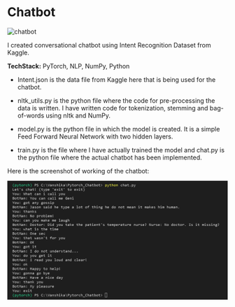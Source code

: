 # Chatbot

![chatbot](https://media.giphy.com/media/S60CrN9iMxFlyp7uM8/giphy.gif)

I created conversational chatbot using Intent Recognition Dataset from Kaggle.

__TechStack:__ PyTorch, NLP, NumPy, Python


* Intent.json is the data file from Kaggle here that is being used for the chatbot.

* nltk_utils.py is the python file where the code for pre-processing the data is written. I have written code for tokenization, stemming and bag-of-words using nltk and NumPy.

* model.py is the python file in which the model is created. It is a simple Feed Forward Neural Network with two hidden layers.

* train.py is the file where I have actually trained the model and chat.py is the python file where the actual chatbot has been implemented.


Here is the screenshot of working of the chatbot: 

<p float="left">

<img src="https://github.com/vanshu25/Chatbot/blob/master/__pycache__/Screenshot%20(432).png"  />

</p>
